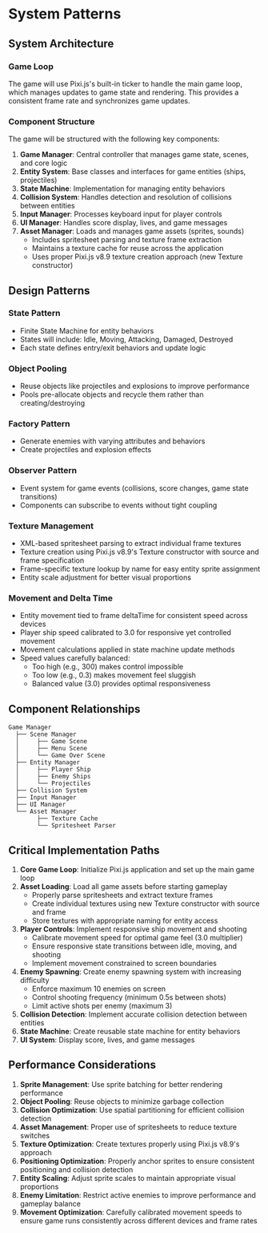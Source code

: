 # System Patterns

## System Architecture

### Game Loop
The game will use Pixi.js's built-in ticker to handle the main game loop, which manages updates to game state and rendering. This provides a consistent frame rate and synchronizes game updates.

### Component Structure
The game will be structured with the following key components:

1. **Game Manager**: Central controller that manages game state, scenes, and core logic
2. **Entity System**: Base classes and interfaces for game entities (ships, projectiles)
3. **State Machine**: Implementation for managing entity behaviors
4. **Collision System**: Handles detection and resolution of collisions between entities
5. **Input Manager**: Processes keyboard input for player controls
6. **UI Manager**: Handles score display, lives, and game messages
7. **Asset Manager**: Loads and manages game assets (sprites, sounds)
   - Includes spritesheet parsing and texture frame extraction
   - Maintains a texture cache for reuse across the application
   - Uses proper Pixi.js v8.9 texture creation approach (new Texture constructor)

## Design Patterns

### State Pattern
- Finite State Machine for entity behaviors
- States will include: Idle, Moving, Attacking, Damaged, Destroyed
- Each state defines entry/exit behaviors and update logic

### Object Pooling
- Reuse objects like projectiles and explosions to improve performance
- Pools pre-allocate objects and recycle them rather than creating/destroying

### Factory Pattern
- Generate enemies with varying attributes and behaviors
- Create projectiles and explosion effects

### Observer Pattern
- Event system for game events (collisions, score changes, game state transitions)
- Components can subscribe to events without tight coupling

### Texture Management
- XML-based spritesheet parsing to extract individual frame textures
- Texture creation using Pixi.js v8.9's Texture constructor with source and frame specification
- Frame-specific texture lookup by name for easy entity sprite assignment
- Entity scale adjustment for better visual proportions

### Movement and Delta Time
- Entity movement tied to frame deltaTime for consistent speed across devices
- Player ship speed calibrated to 3.0 for responsive yet controlled movement
- Movement calculations applied in state machine update methods
- Speed values carefully balanced:
  - Too high (e.g., 300) makes control impossible
  - Too low (e.g., 0.3) makes movement feel sluggish
  - Balanced value (3.0) provides optimal responsiveness

## Component Relationships

```
Game Manager
  ├── Scene Manager
  │     ├── Game Scene
  │     ├── Menu Scene
  │     └── Game Over Scene
  ├── Entity Manager
  │     ├── Player Ship
  │     ├── Enemy Ships
  │     └── Projectiles
  ├── Collision System
  ├── Input Manager
  ├── UI Manager
  └── Asset Manager
        ├── Texture Cache
        └── Spritesheet Parser
```

## Critical Implementation Paths

1. **Core Game Loop**: Initialize Pixi.js application and set up the main game loop
2. **Asset Loading**: Load all game assets before starting gameplay
   - Properly parse spritesheets and extract texture frames
   - Create individual textures using new Texture constructor with source and frame
   - Store textures with appropriate naming for entity access
3. **Player Controls**: Implement responsive ship movement and shooting
   - Calibrate movement speed for optimal game feel (3.0 multiplier)
   - Ensure responsive state transitions between idle, moving, and shooting
   - Implement movement constrained to screen boundaries
4. **Enemy Spawning**: Create enemy spawning system with increasing difficulty
   - Enforce maximum 10 enemies on screen
   - Control shooting frequency (minimum 0.5s between shots)
   - Limit active shots per enemy (maximum 3)
5. **Collision Detection**: Implement accurate collision detection between entities
6. **State Machine**: Create reusable state machine for entity behaviors
7. **UI System**: Display score, lives, and game messages

## Performance Considerations

1. **Sprite Management**: Use sprite batching for better rendering performance
2. **Object Pooling**: Reuse objects to minimize garbage collection
3. **Collision Optimization**: Use spatial partitioning for efficient collision detection
4. **Asset Management**: Proper use of spritesheets to reduce texture switches
5. **Texture Optimization**: Create textures properly using Pixi.js v8.9's approach
6. **Positioning Optimization**: Properly anchor sprites to ensure consistent positioning and collision detection
7. **Entity Scaling**: Adjust sprite scales to maintain appropriate visual proportions
8. **Enemy Limitation**: Restrict active enemies to improve performance and gameplay balance
9. **Movement Optimization**: Carefully calibrated movement speeds to ensure game runs consistently across different devices and frame rates 